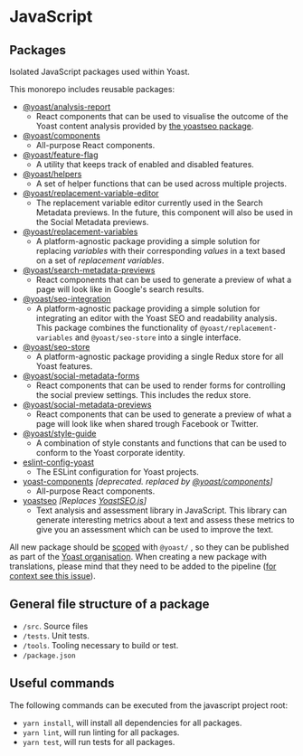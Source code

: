 # JavaScript

## Packages

Isolated JavaScript packages used within Yoast.

This monorepo includes reusable packages:

- [@yoast/analysis-report](analysis-report)
  - React components that can be used to visualise the outcome of the Yoast content analysis provided by [the yoastseo package](packages/yoastseo).
- [@yoast/components](components)
  - All-purpose React components.
- [@yoast/feature-flag](feature-flag)
  - A utility that keeps track of enabled and disabled features.
- [@yoast/helpers](helpers)
  - A set of helper functions that can be used across multiple projects.
- [@yoast/replacement-variable-editor](replacement-variable-editor)
  - The replacement variable editor currently used in the Search Metadata previews. In the future, this component will also be used in the Social Metadata previews.
- [@yoast/replacement-variables](replacement-variables)
  - A platform-agnostic package providing a simple solution for replacing *variables* with their corresponding *values* in a text based on a set of *replacement variables*.
- [@yoast/search-metadata-previews](search-metadata-previews)
  - React components that can be used to generate a preview of what a page will look like in Google's search results.
- [@yoast/seo-integration](seo-integration)
  - A platform-agnostic package providing a simple solution for integrating an editor with the Yoast SEO and readability analysis. This package combines the functionality of `@yoast/replacement-variables` and `@yoast/seo-store` into a single interface.
- [@yoast/seo-store](seo-store)
  - A platform-agnostic package providing a single Redux store for all Yoast features.
- [@yoast/social-metadata-forms](social-metadata-forms)
  - React components that can be used to render forms for controlling the social preview settings. This includes the redux store.
- [@yoast/social-metadata-previews](social-metadata-previews)
  - React components that can be used to generate a preview of what a page will look like when shared trough Facebook or Twitter.
- [@yoast/style-guide](style-guide)
  - A combination of style constants and functions that can be used to conform to the Yoast corporate identity.
- [eslint-config-yoast](eslint)
  - The ESLint configuration for Yoast projects.
- [yoast-components](yoast-components) *[deprecated. replaced by [@yoast/components](packages/components)]*
  - All-purpose React components.
- [yoastseo](yoastseo) *[Replaces [YoastSEO.js](https://github.com/yoast//yoastseo.js)]*
  - Text analysis and assessment library in JavaScript. This library can generate interesting metrics about a text and assess these metrics to give you an assessment which can be used to improve the text.

All new package should be [scoped](https://docs.npmjs.com/misc/scope) with `@yoast/` , so they can be published as part of the [Yoast organisation](https://www.npmjs.com/org/yoast). When creating a new package with translations, please mind that they need to be added to the pipeline ([for context see this issue](https://github.com/Yoast/wordpress-seo/issues/13360)).

## General file structure of a package

- `/src`. Source files
- `/tests`. Unit tests.
- `/tools`. Tooling necessary to build or test.
- `/package.json`

## Useful commands

The following commands can be executed from the javascript project root:

* `yarn install`, will install all dependencies for all packages.
* `yarn lint`, will run linting for all packages.
* `yarn test`, will run tests for all packages.
